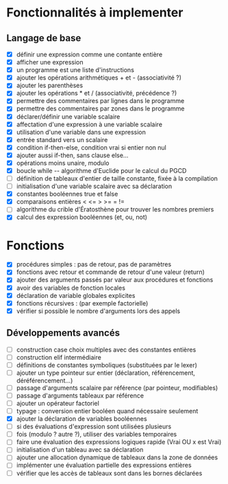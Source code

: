 # Fonctionnalités à implementer

## Langage de base

- [x] définir une expression comme une contante entière
- [x] afficher une expression
- [x] un programme est une liste d'instructions
- [x] ajouter les opérations arithmétiques + et - (associativité ?)
- [x] ajouter les parenthèses
- [x] ajouter les opérations \* et / (associativité, précédence ?)
- [x] permettre des commentaires par lignes dans le programme
- [x] permettre des commentaires par zones dans le programme
- [x] déclarer/définir une variable scalaire
- [x] affectation d'une expression à une variable scalaire
- [x] utilisation d'une variable dans une expression
- [x] entrée standard vers un scalaire
- [x] condition if-then-else, condition vrai si entier non nul
- [x] ajouter aussi if-then, sans clause else…
- [x] opérations moins unaire, modulo
- [x] boucle while -- algorithme d'Euclide pour le calcul du PGCD
- [ ] définition de tableaux d'entier de taille constante, fixée à la compilation
- [ ] initialisation d'une variable scalaire avec sa déclaration
- [x] constantes booléennes true et false
- [x] comparaisons entières < <= > >= = !=
- [ ] algorithme du crible d'Ératosthène pour trouver les nombres premiers
- [x] calcul des expression booléennes (et, ou, not)

# Fonctions

- [x] procédures simples : pas de retour, pas de paramètres
- [x] fonctions avec retour et commande de retour d'une valeur (return)
- [x] ajouter des arguments passés par valeur aux procédures et fonctions
- [x] avoir des variables de fonction locales
- [x] déclaration de variable globales explicites
- [x] fonctions récursives : (par exemple factorielle)
- [x] vérifier si possible le nombre d'arguments lors des appels

## Développements avancés

- [ ] construction case choix multiples avec des constantes entières
- [ ] construction elif intermédiaire
- [ ] définitions de constantes symboliques (substituées par le lexer)
- [ ] ajouter un type pointeur sur entier (déclaration, référencement, déréférencement…)
- [ ] passage d'arguments scalaire par référence (par pointeur, modifiables)
- [ ] passage d'arguments tableaux par référence
- [ ] ajouter un opérateur factoriel
- [ ] typage : conversion entier booléen quand nécessaire seulement
- [x] ajouter la déclaration de variables booléennes
- [ ] si des évaluations d'expression sont utilisées plusieurs
- [ ] fois (modulo ? autre ?), utiliser des variables temporaires
- [ ] faire une évaluation des expressions logiques rapide (Vrai OU x est Vrai)
- [ ] initialisation d'un tableau avec sa déclaration
- [ ] ajouter une allocation dynamique de tableaux dans la zone de données
- [ ] implémenter une évaluation partielle des expressions entières
- [ ] vérifier que les accès de tableaux sont dans les bornes déclarées
